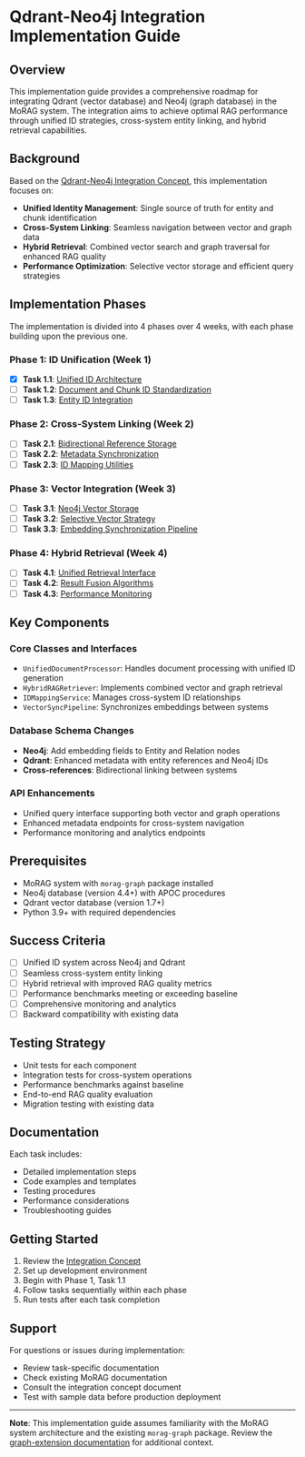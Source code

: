 # Qdrant-Neo4j Integration Implementation Guide

## Overview

This implementation guide provides a comprehensive roadmap for integrating Qdrant (vector database) and Neo4j (graph database) in the MoRAG system. The integration aims to achieve optimal RAG performance through unified ID strategies, cross-system entity linking, and hybrid retrieval capabilities.

## Background

Based on the [Qdrant-Neo4j Integration Concept](../graph-extension/QDRANT_NEO_INTEGRATION.md), this implementation focuses on:

- **Unified Identity Management**: Single source of truth for entity and chunk identification
- **Cross-System Linking**: Seamless navigation between vector and graph data
- **Hybrid Retrieval**: Combined vector search and graph traversal for enhanced RAG quality
- **Performance Optimization**: Selective vector storage and efficient query strategies

## Implementation Phases

The implementation is divided into 4 phases over 4 weeks, with each phase building upon the previous one.

### Phase 1: ID Unification (Week 1)
- [X] **Task 1.1**: [Unified ID Architecture](./task-1.1-unified-id-architecture.md)
- [ ] **Task 1.2**: [Document and Chunk ID Standardization](./task-1.2-document-chunk-id-standardization.md)
- [ ] **Task 1.3**: [Entity ID Integration](./task-1.3-entity-id-integration.md)

### Phase 2: Cross-System Linking (Week 2)
- [ ] **Task 2.1**: [Bidirectional Reference Storage](./task-2.1-bidirectional-reference-storage.md)
- [ ] **Task 2.2**: [Metadata Synchronization](./task-2.2-metadata-synchronization.md)
- [ ] **Task 2.3**: [ID Mapping Utilities](./task-2.3-id-mapping-utilities.md)

### Phase 3: Vector Integration (Week 3)
- [ ] **Task 3.1**: [Neo4j Vector Storage](./task-3.1-neo4j-vector-storage.md)
- [ ] **Task 3.2**: [Selective Vector Strategy](./task-3.2-selective-vector-strategy.md)
- [ ] **Task 3.3**: [Embedding Synchronization Pipeline](./task-3.3-embedding-synchronization-pipeline.md)

### Phase 4: Hybrid Retrieval (Week 4)
- [ ] **Task 4.1**: [Unified Retrieval Interface](./task-4.1-unified-retrieval-interface.md)
- [ ] **Task 4.2**: [Result Fusion Algorithms](./task-4.2-result-fusion-algorithms.md)
- [ ] **Task 4.3**: [Performance Monitoring](./task-4.3-performance-monitoring.md)

## Key Components

### Core Classes and Interfaces

- `UnifiedDocumentProcessor`: Handles document processing with unified ID generation
- `HybridRAGRetriever`: Implements combined vector and graph retrieval
- `IDMappingService`: Manages cross-system ID relationships
- `VectorSyncPipeline`: Synchronizes embeddings between systems

### Database Schema Changes

- **Neo4j**: Add embedding fields to Entity and Relation nodes
- **Qdrant**: Enhanced metadata with entity references and Neo4j IDs
- **Cross-references**: Bidirectional linking between systems

### API Enhancements

- Unified query interface supporting both vector and graph operations
- Enhanced metadata endpoints for cross-system navigation
- Performance monitoring and analytics endpoints

## Prerequisites

- MoRAG system with `morag-graph` package installed
- Neo4j database (version 4.4+) with APOC procedures
- Qdrant vector database (version 1.7+)
- Python 3.9+ with required dependencies

## Success Criteria

- [ ] Unified ID system across Neo4j and Qdrant
- [ ] Seamless cross-system entity linking
- [ ] Hybrid retrieval with improved RAG quality metrics
- [ ] Performance benchmarks meeting or exceeding baseline
- [ ] Comprehensive monitoring and analytics
- [ ] Backward compatibility with existing data

## Testing Strategy

- Unit tests for each component
- Integration tests for cross-system operations
- Performance benchmarks against baseline
- End-to-end RAG quality evaluation
- Migration testing with existing data

## Documentation

Each task includes:
- Detailed implementation steps
- Code examples and templates
- Testing procedures
- Performance considerations
- Troubleshooting guides

## Getting Started

1. Review the [Integration Concept](../graph-extension/QDRANT_NEO_INTEGRATION.md)
2. Set up development environment
3. Begin with Phase 1, Task 1.1
4. Follow tasks sequentially within each phase
5. Run tests after each task completion

## Support

For questions or issues during implementation:
- Review task-specific documentation
- Check existing MoRAG documentation
- Consult the integration concept document
- Test with sample data before production deployment

---

**Note**: This implementation guide assumes familiarity with the MoRAG system architecture and the existing `morag-graph` package. Review the [graph-extension documentation](../graph-extension/README.md) for additional context.